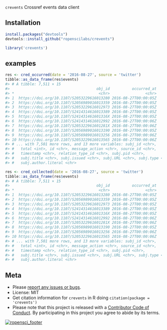 

`crevents`  Crossref events data client

## Installation


```r
install.packages("devtools")
devtools::install_github("ropenscilabs/crevents")
```


```r
library('crevents')
```

## examples


```r
res <- cred_occurred(date = '2016-08-27', source = 'twitter')
tibble::as_data_frame(res$events)
#> # A tibble: 7,511 × 15
#>                                       obj_id          occurred_at
#> *                                      <chr>                <chr>
#> 1  https://doi.org/10.1107/S2053229616013280 2016-08-27T00:00:05Z
#> 2  https://doi.org/10.1107/S2056989016013359 2016-08-27T00:00:05Z
#> 3  https://doi.org/10.1107/S2053229616012973 2016-08-27T00:00:05Z
#> 4  https://doi.org/10.1107/S2414314616013389 2016-08-27T00:00:05Z
#> 5  https://doi.org/10.1107/S241431461601316X 2016-08-27T00:00:05Z
#> 6  https://doi.org/10.1107/S2414314616012992 2016-08-27T00:00:06Z
#> 7  https://doi.org/10.1107/S205322961601281X 2016-08-27T00:00:06Z
#> 8  https://doi.org/10.1107/S2056989016013190 2016-08-27T00:00:05Z
#> 9  https://doi.org/10.1107/S2056989016013256 2016-08-27T00:00:06Z
#> 10 https://doi.org/10.1107/S2053229616013565 2016-08-27T00:00:06Z
#> # ... with 7,501 more rows, and 13 more variables: subj_id <chr>,
#> #   total <int>, id <chr>, message_action <chr>, source_id <chr>,
#> #   timestamp <chr>, relation_type_id <chr>, subj.pid <chr>,
#> #   subj.title <chr>, subj.issued <chr>, subj.URL <chr>, subj.type <chr>,
#> #   subj.author.literal <chr>
```


```r
res <- cred_collected(date = '2016-08-27', source = 'twitter')
tibble::as_data_frame(res$events)
#> # A tibble: 7,511 × 15
#>                                       obj_id          occurred_at
#> *                                      <chr>                <chr>
#> 1  https://doi.org/10.1107/S2053229616013280 2016-08-27T00:00:05Z
#> 2  https://doi.org/10.1107/S2056989016013359 2016-08-27T00:00:05Z
#> 3  https://doi.org/10.1107/S2053229616012973 2016-08-27T00:00:05Z
#> 4  https://doi.org/10.1107/S2414314616013389 2016-08-27T00:00:05Z
#> 5  https://doi.org/10.1107/S241431461601316X 2016-08-27T00:00:05Z
#> 6  https://doi.org/10.1107/S2414314616012992 2016-08-27T00:00:06Z
#> 7  https://doi.org/10.1107/S205322961601281X 2016-08-27T00:00:06Z
#> 8  https://doi.org/10.1107/S2056989016013190 2016-08-27T00:00:05Z
#> 9  https://doi.org/10.1107/S2056989016013256 2016-08-27T00:00:06Z
#> 10 https://doi.org/10.1107/S2053229616013565 2016-08-27T00:00:06Z
#> # ... with 7,501 more rows, and 13 more variables: subj_id <chr>,
#> #   total <int>, id <chr>, message_action <chr>, source_id <chr>,
#> #   timestamp <chr>, relation_type_id <chr>, subj.pid <chr>,
#> #   subj.title <chr>, subj.issued <chr>, subj.URL <chr>, subj.type <chr>,
#> #   subj.author.literal <chr>
```

## Meta

* Please [report any issues or bugs](https://github.com/ropenscilabs/crevents/issues).
* License: MIT
* Get citation information for `crevents` in R doing `citation(package = 'crevents')`
* Please note that this project is released with a [Contributor Code of Conduct](CONDUCT.md). By participating in this project you agree to abide by its terms.

[![ropensci_footer](http://ropensci.org/public_images/github_footer.png)](http://ropensci.org)
